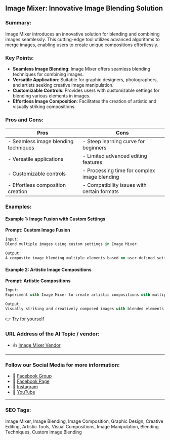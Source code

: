 ## Image Mixer: Innovative Image Blending Solution

### Summary:

Image Mixer introduces an innovative solution for blending and combining images seamlessly. This cutting-edge tool utilizes advanced algorithms to merge images, enabling users to create unique compositions effortlessly.

### Key Points:

- **Seamless Image Blending**: Image Mixer offers seamless blending techniques for combining images.
- **Versatile Application**: Suitable for graphic designers, photographers, and artists seeking creative image manipulation.
- **Customizable Controls**: Provides users with customizable settings for blending various elements in images.
- **Effortless Image Composition**: Facilitates the creation of artistic and visually striking compositions.

### Pros and Cons:

| Pros                               | Cons                                          |
|------------------------------------|-----------------------------------------------|
| - Seamless image blending techniques | - Steep learning curve for beginners        |
| - Versatile applications           | - Limited advanced editing features           |
| - Customizable controls            | - Processing time for complex image blending |
| - Effortless composition creation  | - Compatibility issues with certain formats   |

### Examples:

#### Example 1: Image Fusion with Custom Settings
**Prompt: Custom Image Fusion**

```dart
Input:
Blend multiple images using custom settings in Image Mixer.

Output:
A composite image blending multiple elements based on user-defined settings.
```

#### Example 2: Artistic Image Compositions
**Prompt: Artistic Compositions**

```dart
Input:
Experiment with Image Mixer to create artistic compositions with multiple layers.

Output:
Visually striking and creatively composed images with blended elements.
```

👉 <a href="https://huggingface.co/spaces/lambdalabs/image-mixer-demo" target="_blank">Try for yourself</a>

### URL Address of the AI Topic / vendor:

- 👍 <a href="https://huggingface.co/spaces/lambdalabs/image-mixer-demo" target="_blank">Image Mixer Vendor</a>

<hr>

### Follow our Social Media for more information:

- 📘 <a href="https://www.facebook.com/groups/trionxai" target="_blank">Facebook Group</a>
- 📄 <a href="https://www.facebook.com/ai.trionxai" target="_blank">Facebook Page</a>
- 📸 <a href="https://www.instagram.com/trionxai/" target="_blank">Instagram</a>
- 🎥 <a href="https://www.youtube.com/@robotdocs/" target="_blank">YouTube</a>

<hr>

### SEO Tags:
Image Mixer, Image Blending, Image Composition, Graphic Design, Creative Editing, Artistic Tools, Visual Compositions, Image Manipulation, Blending Techniques, Custom Image Blending
